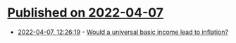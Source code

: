 # [Published on 2022-04-07](index.md)

* [2022-04-07, 12:26:19](https://news.ycombinator.com/item?id=30943530) - [Would a universal basic income lead to inflation?](https://news.ycombinator.com/item?id=30943530)
